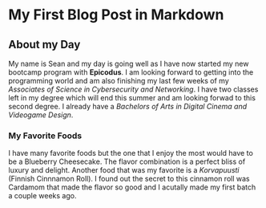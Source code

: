 # My First Blog Post in Markdown
## About my Day
My name is Sean and my day is going well as I have now started my new bootcamp program with **Epicodus**. I am looking forward to getting into the programming world and am also finishing my last few weeks of my _Associates of Science in Cybersecurity and Networking_. I have two classes left in my degree which will end this summer and am looking forwad to this second degree. I already have a _Bachelors of Arts in Digital Cinema and Videogame Design_. 
### My Favorite Foods
I have many favorite foods but the one that I enjoy the most would have to be a Blueberry Cheesecake. The flavor combination is a perfect bliss of luxury and delight. Another food that was my favorite is a _Korvapuusti_ (Finnish Cinnnamon Roll). I found out the secret to this cinnamon roll was Cardamom that made the flavor so good and I acutally made my first batch a couple weeks ago.
####